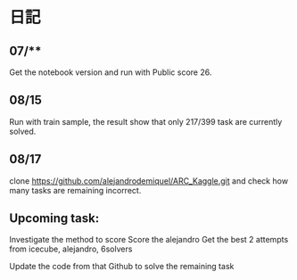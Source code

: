 # 日記

## 07/**
Get the notebook version and run with Public score 26.

## 08/15
Run with train sample, the result show that only 217/399 task are currently solved.

## 08/17
clone 
https://github.com/alejandrodemiquel/ARC_Kaggle.git 
and check how many tasks are remaining incorrect.

## Upcoming task:
Investigate the method to score
Score the alejandro
Get the best 2 attempts from icecube, alejandro, 6solvers

Update the code from that Github to solve the remaining task
